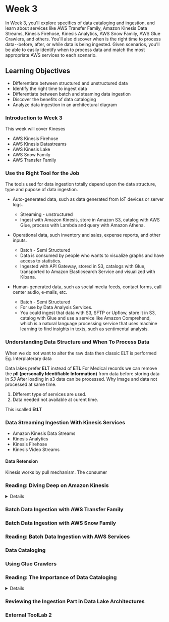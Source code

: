 # Week 3

In Week 3, you'll explore specifics of data cataloging and ingestion, and learn about services like AWS Transfer Family, Amazon Kinesis Data Streams, Kinesis Firehose, Kinesis Analytics, AWS Snow Family, AWS Glue Crawlers, and others. You'll also discover when is the right time to process data--before, after, or while data is being ingested. Given scenarios, you'll be able to easily identify when to process data and match the most appropriate AWS services to each scenario.

## Learning Objectives
* Differentiate between structured and unstructured data
* Identify the right time to ingest data
* Differentiate between batch and steaming data ingestion
* Discover the benefits of data cataloging
* Analyze data ingestion in an architectural diagram

### Introduction to Week 3
This week will cover Kineses
* AWS Kinesis Firehose
* AWS Kinesis Datastreams
* AWS Kinesis Lake
* AWS Snow Family
* AWS Transfer Family

### Use the Right Tool for the Job
The tools used for data ingestion totally depend upon the data structure, type and pupose of data ingestion. 
* Auto-generated data, such as data generated from IoT devices or server logs. 
  * Streaming - unstructured
  * Ingest with Amazon Kinesis, store in Amazon S3, catalog with AWS Glue, process with Lambda and query with Amazon Athena. 

* Operational data, such inventory and sales, expense reports, and other inputs. 
  * Batch - Semi Structured 
  * Data is consumed by people who wants to visualize graphs and have access to statistics. 
  * Ingested with API Gateway, stored in S3, catalogs with Glue, transported to Amazon Elasticsearch Service and visualized with Kibana.

* Human-generated data, such as social media feeds, contact forms, call center audio, e-mails, etc. 
  * Batch - Semi Structured
  * For use by Data Analysis Services. 
  * You could ingest that data with S3, SFTP or Upflow, store it in S3, catalog with Glue and use a service like Amazon Comprehend, which is a natural language processing service that uses machine learning to find insights in texts, such as sentimental analysis. 

### Understanding Data Structure and When To Process Data

When we do not want to alter the raw data then classic ELT is performed
Eg. Interplaterary data 

Data lakes prefer **ELT** instead of **ETL**
For Medical records we can remove the **pII (personally Identifiable Information)** from data before storing data in *S3*
After loading in s3 data can be processed.
Why image and data not processed at same time.

1. Different type of services are used.
2. Data needed not available at curent time.

This iscalled **EtLT**

### Data Streaming Ingestion With Kinesis Services

* Amazon Kinesis Data Streams
* Kinesis Analytics
* Kinesis Firehose
* Kinesis Video Streams
#### Data Retension 
Kinesis works by pull mechanism. The consumer 
### Reading: Diving Deep on Amazon Kinesis

<details>

#### AWS Kinesis Family 
Amazon Kinesis makes it easy to collect, process, and analyze real-time, streaming data so you can get timely insights and react quickly to new information. Amazon Kinesis offers key capabilities to cost-effectively process streaming data at any scale, along with the flexibility to choose the tools that best suit the requirements of your application. With Amazon Kinesis, you can ingest real-time data such as video, audio, application logs, website clickstreams, and IoT telemetry data for machine learning, analytics, and other applications. Amazon Kinesis enables you to process and analyze data as it arrives and respond instantly instead of having to wait until all your data is collected before the processing can begin.

More info: https://aws.amazon.com/kinesis/

#### Amazon Kinesis Data Streams
Amazon Kinesis Data Streams (KDS) is a massively scalable and durable real-time data streaming service. KDS can continuously capture gigabytes of data per second from hundreds of thousands of sources such as website clickstreams, database event streams, financial transactions, social media feeds, IT logs, and location-tracking events. The data collected is available in milliseconds to enable real-time analytics use cases such as real-time dashboards, real-time anomaly detection, dynamic pricing, and more.

More info: https://aws.amazon.com/kinesis/data-streams/

#### Amazon Kinesis Firehose
Amazon Kinesis Data Firehose is the easiest way to reliably load streaming data into data lakes, data stores, and analytics services. It can capture, transform, and deliver streaming data to Amazon S3, Amazon Redshift, Amazon Elasticsearch Service, generic HTTP endpoints, and service providers like Datadog, New Relic, MongoDB, and Splunk. It is a fully managed service that automatically scales to match the throughput of your data and requires no ongoing administration. It can also batch, compress, transform, and encrypt your data streams before loading, minimizing the amount of storage used and increasing security.

More info: https://aws.amazon.com/kinesis/data-firehose/?kinesis-blogs.sort-by=item.additionalFields.createdDate&kinesis-blogs.sort-order=desc

#### Amazon Kinesis Data Analytics
Amazon Kinesis Data Analytics is the easiest way to transform and analyze streaming data in real time with Apache Flink. Apache Flink is an open source framework and engine for processing data streams. Amazon Kinesis Data Analytics reduces the complexity of building, managing, and integrating Apache Flink applications with other AWS services. Amazon Kinesis Data Analytics takes care of everything required to run streaming applications continuously, and scales automatically to match the volume and throughput of your incoming data. With Amazon Kinesis Data Analytics, there are no servers to manage, no minimum fee or setup cost, and you only pay for the resources your streaming applications consume.

More info: https://aws.amazon.com/kinesis/data-analytics/

#### Amazon Kinesis Analytics In-Application Streams and Pumps
When you configure application input, you map a streaming source to an in-application stream that is created. Data continuously flows from the streaming source into the in-application stream. An in-application stream works like a table that you can query using SQL statements, but it's called a stream because it represents continuous data flow.

More info: https://docs.aws.amazon.com/kinesisanalytics/latest/dev/streams-pumps.html
</details>

### Batch Data Ingestion with AWS Transfer Family
### Batch Data Ingestion with AWS Snow Family
### Reading: Batch Data Ingestion with AWS Services
### Data Cataloging
### Using Glue Crawlers
### Reading: The Importance of Data Cataloging
<details>

#### Data Cataloging
More info: https://docs.aws.amazon.com/whitepapers/latest/building-data-lakes/data-cataloging.html

The earliest challenges that inhibited building a data lake were keeping track of all of the raw assets as they were loaded into the data lake, and then tracking all of the new data assets and versions that were created by data transformation, data processing, and analytics. Thus, an essential component of an Amazon S3-based data lake is the data catalog. The data catalog provides a query-able interface of all assets stored in the data lake’s S3 buckets. The data catalog is designed to provide a single source of truth about the contents of the data lake.

There are two general forms of a data catalog: a comprehensive data catalog that contains information about all assets that have been ingested into the S3 data lake, and a Hive Metastore Catalog (HCatalog) that contains information about data assets that have been transformed into formats and table definitions that are usable by analytics tools like Amazon Athena, Amazon Redshift, Amazon Redshift Spectrum, and Amazon EMR. The two catalogs are not mutually exclusive and both may exist. The comprehensive data catalog can be used to search for all assets in the data lake, and the HCatalog can be used to discover and query data assets in the data lake.

#### Comprehensive Data Catalog 
The comprehensive data catalog can be created by using standard AWS services like AWS Lambda, Amazon DynamoDB, and Amazon Elasticsearch Service (Amazon ES). At a high level, Lambda triggers are used to populate DynamoDB tables with object names and metadata when those objects are put into Amazon S3 then Amazon ES is used to search for specific assets, related metadata, and data classifications. The following figure shows a high-level architectural overview of this solution.

![image](https://user-images.githubusercontent.com/4485129/118430578-fc3a8800-b6f1-11eb-810d-49b8a23b9cd4.png)

#### HCatalog with AWS Glue 
AWS Glue can be used to create a Hive-compatible Metastore Catalog of data stored in an Amazon S3-based data lake. To use AWS Glue to build your data catalog, register your data sources with AWS Glue in the AWS Management Console. AWS Glue will then crawl your S3 buckets for data sources and construct a data catalog using pre-built classifiers for many popular source formats and data types, including JSON, CSV, Parquet, and more. You may also add your own classifiers or choose classifiers from the AWS Glue community to add to your crawls to recognize and catalog other data formats. The AWS Glue-generated catalog can be used by Amazon Athena, Amazon Redshift, Amazon Redshift Spectrum, and Amazon EMR, as well as third-party analytics tools that use a standard Hive Metastore Catalog. 

More info: https://docs.aws.amazon.com/whitepapers/latest/building-data-lakes/data-cataloging.html

#### Data Ingestion Methods
One of the core capabilities of a data lake architecture is the ability to quickly and easily ingest multiple types of data, such as real-time streaming data and bulk data assets from on-premises storage platforms, as well as data generated and processed by legacy on-premises platforms, such as mainframes and data warehouses. AWS provides services and capabilities to cover all of these scenarios.

More info: https://docs.aws.amazon.com/whitepapers/latest/building-data-lakes/data-ingestion-methods.html

#### Future Proofine the Data Lake
A data lake built on AWS can immediately solve a broad range of business analytics challenges and quickly provide value to your business. However, business needs are constantly evolving, AWS and the analytics partner ecosystem are rapidly evolving and adding new services and capabilities, as businesses and their data lake users achieve more experience and analytics sophistication over time. Therefore, it’s important that the data lake can seamlessly and non-disruptively evolve as needed.

AWS futureproofs your data lake with a standardized storage solution that grows with your organization by ingesting and storing all of your business’s data assets on a platform with virtually unlimited scalability and well-defined APIs and integrates with a wide variety of data processing tools. This allows you to add new capabilities to your data lake as you need them without infrastructure limitations or barriers. Additionally, you can perform agile analytics experiments against data lake assets to quickly explore new processing methods and tools, and then scale the promising ones into production without the need to build new infrastructure, duplicate and/or migrate data, and have users migrate to a new platform. In closing, a data lake built on AWS allows you to evolve your business around your data assets, and to use these data assets to quickly and agilely drive more business value and competitive differentiation without limits. 
 
</details>

### Reviewing the Ingestion Part in Data Lake Architectures
### External ToolLab 2
